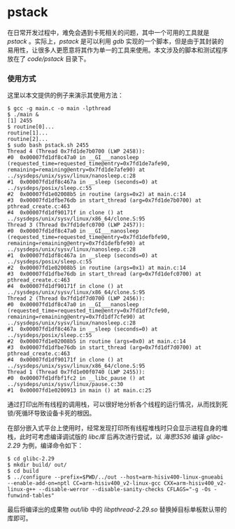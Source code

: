 # pstack

在日常开发过程中，难免会遇到卡死相关的问题，其中一个可用的工具就是 *pstack* 。实际上，*pstack* 是可以利用 *gdb* 实现的一个脚本，但是由于其封装的易用性，让很多人更愿意将其作为单一的工具来使用。本文涉及的脚本和测试程序放在了 *code/pstack* 目录下。

### 使用方式

这里以本文提供的例子来演示其使用方法：

```shell
$ gcc -g main.c -o main -lpthread
$ ./main &
[1] 2455
$ routine[0]...
routine[1]...
routine[2]...
$ sudo bash pstack.sh 2455
Thread 4 (Thread 0x7fd1de7b0700 (LWP 2458)):
#0  0x00007fd1df8c47a0 in __GI___nanosleep (requested_time=requested_time@entry=0x7fd1de7afe90, remaining=remaining@entry=0x7fd1de7afe90) at ../sysdeps/unix/sysv/linux/nanosleep.c:28
#1  0x00007fd1df8c467a in __sleep (seconds=0) at ../sysdeps/posix/sleep.c:55
#2  0x00007fd1e02008b5 in routine (args=0x2) at main.c:14
#3  0x00007fd1dfbe76db in start_thread (arg=0x7fd1de7b0700) at pthread_create.c:463
#4  0x00007fd1df90171f in clone () at ../sysdeps/unix/sysv/linux/x86_64/clone.S:95
Thread 3 (Thread 0x7fd1defc0700 (LWP 2457)):
#0  0x00007fd1df8c47a0 in __GI___nanosleep (requested_time=requested_time@entry=0x7fd1defbfe90, remaining=remaining@entry=0x7fd1defbfe90) at ../sysdeps/unix/sysv/linux/nanosleep.c:28
#1  0x00007fd1df8c467a in __sleep (seconds=0) at ../sysdeps/posix/sleep.c:55
#2  0x00007fd1e02008b5 in routine (args=0x1) at main.c:14
#3  0x00007fd1dfbe76db in start_thread (arg=0x7fd1defc0700) at pthread_create.c:463
#4  0x00007fd1df90171f in clone () at ../sysdeps/unix/sysv/linux/x86_64/clone.S:95
Thread 2 (Thread 0x7fd1df7d0700 (LWP 2456)):
#0  0x00007fd1df8c47a0 in __GI___nanosleep (requested_time=requested_time@entry=0x7fd1df7cfe90, remaining=remaining@entry=0x7fd1df7cfe90) at ../sysdeps/unix/sysv/linux/nanosleep.c:28
#1  0x00007fd1df8c467a in __sleep (seconds=0) at ../sysdeps/posix/sleep.c:55
#2  0x00007fd1e02008b5 in routine (args=0x0) at main.c:14
#3  0x00007fd1dfbe76db in start_thread (arg=0x7fd1df7d0700) at pthread_create.c:463
#4  0x00007fd1df90171f in clone () at ../sysdeps/unix/sysv/linux/x86_64/clone.S:95
Thread 1 (Thread 0x7fd1e00f0740 (LWP 2455)):
#0  0x00007fd1dfbf1fc2 in __libc_pause () at ../sysdeps/unix/sysv/linux/pause.c:30
#1  0x00007fd1e0200913 in main () at main.c:25
```

通过打印出所有线程的调用栈，可以很好地分析各个线程的运行情况，从而找到死锁/死循环导致设备卡死的根因。

在部分嵌入式平台上使用时，经常发现打印所有线程堆栈时只会显示进程自身的堆栈，此时可考虑编译调试版的 *libc库* 后再次进行尝试，以 *海思3536* 编译 *glibc-2.29* 为例，编译命令如下：

```shell
$ cd glibc-2.29
$ mkdir build/ out/
$ cd build
$ ../configure --prefix=$PWD/../out --host=arm-hisiv400-linux-gnueabi --enable-add-on=nptl CC=arm-hisiv400_v2-linux-gcc CXX=arm-hisiv400_v2-linux-g++ --disable-werror --disable-sanity-checks CFLAGS="-g -Os -funwind-tables"
```

最后将编译出的成果物 *out/lib* 中的 *libpthread-2.29.so* 替换掉目标单板默认带的库即可。

